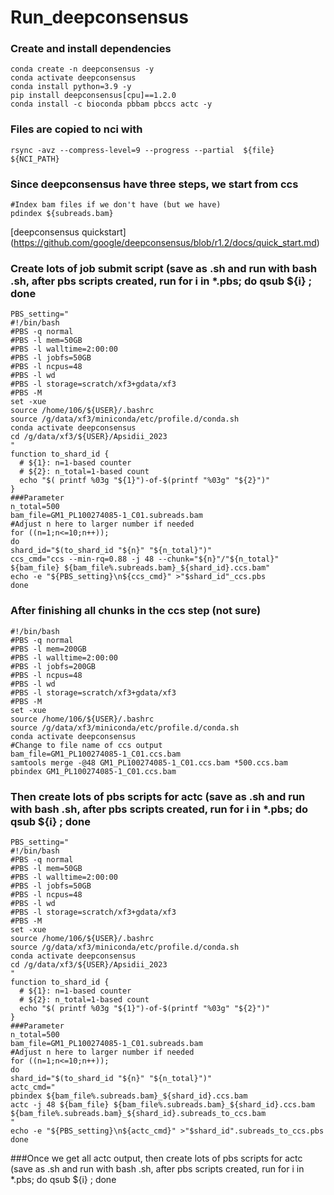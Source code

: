 # Run_deepconsensus
### Create and install dependencies
```
conda create -n deepconsensus -y
conda activate deepconsensus
conda install python=3.9 -y
pip install deepconsensus[cpu]==1.2.0
conda install -c bioconda pbbam pbccs actc -y
```

### Files are copied to nci with 
```
rsync -avz --compress-level=9 --progress --partial  ${file}  ${NCI_PATH}
```

### Since deepconsensus have three steps, we start from ccs
```
#Index bam files if we don't have (but we have)
pdindex ${subreads.bam}
```

[deepconsensus quickstart] (https://github.com/google/deepconsensus/blob/r1.2/docs/quick_start.md)

### Create lots of job submit script (save as .sh and run with bash .sh, after pbs scripts created, run for i in *.pbs; do qsub ${i} ; done
```
PBS_setting="
#!/bin/bash
#PBS -q normal
#PBS -l mem=50GB
#PBS -l walltime=2:00:00
#PBS -l jobfs=50GB
#PBS -l ncpus=48
#PBS -l wd
#PBS -l storage=scratch/xf3+gdata/xf3
#PBS -M
set -xue
source /home/106/${USER}/.bashrc
source /g/data/xf3/miniconda/etc/profile.d/conda.sh 
conda activate deepconsensus
cd /g/data/xf3/${USER}/Apsidii_2023
"
function to_shard_id {
  # ${1}: n=1-based counter
  # ${2}: n_total=1-based count
  echo "$( printf %03g "${1}")-of-$(printf "%03g" "${2}")"
}
###Parameter
n_total=500
bam_file=GM1_PL100274085-1_C01.subreads.bam
#Adjust n here to larger number if needed
for ((n=1;n<=10;n++));
do
shard_id="$(to_shard_id "${n}" "${n_total}")"
ccs_cmd="ccs --min-rq=0.88 -j 48 --chunk="${n}"/"${n_total}" ${bam_file} ${bam_file%.subreads.bam}_${shard_id}.ccs.bam"
echo -e "${PBS_setting}\n${ccs_cmd}" >"$shard_id"_ccs.pbs
done
```

### After finishing all chunks in the ccs step (not sure)
```
#!/bin/bash
#PBS -q normal
#PBS -l mem=200GB
#PBS -l walltime=2:00:00
#PBS -l jobfs=200GB
#PBS -l ncpus=48
#PBS -l wd
#PBS -l storage=scratch/xf3+gdata/xf3
#PBS -M
set -xue
source /home/106/${USER}/.bashrc
source /g/data/xf3/miniconda/etc/profile.d/conda.sh 
conda activate deepconsensus
#Change to file name of ccs output
bam_file=GM1_PL100274085-1_C01.ccs.bam
samtools merge -@48 GM1_PL100274085-1_C01.ccs.bam *500.ccs.bam
pbindex GM1_PL100274085-1_C01.ccs.bam
```

### Then create lots of pbs scripts for actc (save as .sh and run with bash .sh, after pbs scripts created, run for i in *.pbs; do qsub ${i} ; done
```
PBS_setting="
#!/bin/bash
#PBS -q normal
#PBS -l mem=50GB
#PBS -l walltime=2:00:00
#PBS -l jobfs=50GB
#PBS -l ncpus=48
#PBS -l wd
#PBS -l storage=scratch/xf3+gdata/xf3
#PBS -M
set -xue
source /home/106/${USER}/.bashrc
source /g/data/xf3/miniconda/etc/profile.d/conda.sh 
conda activate deepconsensus
cd /g/data/xf3/${USER}/Apsidii_2023
"
function to_shard_id {
  # ${1}: n=1-based counter
  # ${2}: n_total=1-based count
  echo "$( printf %03g "${1}")-of-$(printf "%03g" "${2}")"
}
###Parameter
n_total=500
bam_file=GM1_PL100274085-1_C01.subreads.bam
#Adjust n here to larger number if needed
for ((n=1;n<=10;n++));
do
shard_id="$(to_shard_id "${n}" "${n_total}")"
actc_cmd="
pbindex ${bam_file%.subreads.bam}_${shard_id}.ccs.bam
actc -j 48 ${bam_file} ${bam_file%.subreads.bam}_${shard_id}.ccs.bam ${bam_file%.subreads.bam}_${shard_id}.subreads_to_ccs.bam
"
echo -e "${PBS_setting}\n${actc_cmd}" >"$shard_id".subreads_to_ccs.pbs
done
```

###Once we get all actc output, then create lots of pbs scripts for actc (save as .sh and run with bash .sh, after pbs scripts created, run for i in *.pbs; do qsub ${i} ; done
